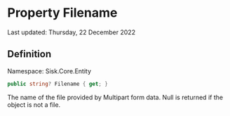 # Property Filename
Last updated: Thursday, 22 December 2022

## Definition
Namespace: Sisk.Core.Entity

```csharp
public string? Filename { get; }
```

The name of the file provided by Multipart form data. Null is returned if the object is not a file.

